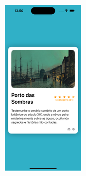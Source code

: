 <img src="https://github.com/leo-ohasi/L3-Demo/raw/main/L3DemoScreenshot.png" alt="Demo Screenshot" width="250"/>
